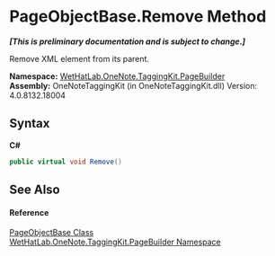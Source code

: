 # PageObjectBase.Remove Method 
 _**\[This is preliminary documentation and is subject to change.\]**_

Remove XML element from its parent.

**Namespace:**&nbsp;<a href="56352230-71f2-f4b7-63a8-983965663af5">WetHatLab.OneNote.TaggingKit.PageBuilder</a><br />**Assembly:**&nbsp;OneNoteTaggingKit (in OneNoteTaggingKit.dll) Version: 4.0.8132.18004

## Syntax

**C#**<br />
``` C#
public virtual void Remove()
```


## See Also


#### Reference
<a href="10522ffc-023c-fe2b-d07f-22ef617cb6f6">PageObjectBase Class</a><br /><a href="56352230-71f2-f4b7-63a8-983965663af5">WetHatLab.OneNote.TaggingKit.PageBuilder Namespace</a><br />